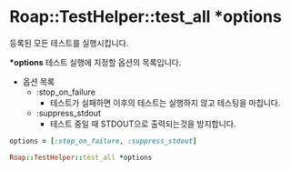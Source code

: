 Roap::TestHelper::test_all *options
====

등록된 모든 테스트를 실행시킵니다.

__*options__
테스트 실행에 지정할 옵션의 목록입니다.
* 옵션 목록
  * :stop_on_failure
    * 테스트가 실패하면 이후의 테스트는 실행하지 않고 테스팅을 마칩니다.
  * :suppress_stdout
    * 테스트 중일 때 STDOUT으로 출력되는것을 방지합니다.

```rb
options = [:stop_on_failure, :suppress_stdout]

Roap::TestHelper::test_all *options
```

